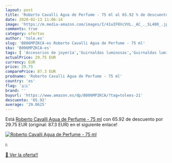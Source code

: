 ```yaml
---
layout: post
title: 'Roberto Cavalli Agua de Perfume - 75 ml al 65.92 % de descuento'
date: 2020-02-13 11:06:14
image: 'https://m.media-amazon.com/images/I/41uIF8VcVVL._AC_._SL400_.jpg'
comments: true
category: ofertas
author: 'tole.es'
slug: 'B006MPZKCA-es Roberto Cavalli Agua de Perfume - 75 ml'
sku: 'B006MPZKCA-es'
tags: [ 'Accesorios de joyería','Guirnaldas luminosas','Guirnaldas luminosas de interior','Iluminación','Joyería','Limpieza y cuidado de joyas','agua','de','perfume', ]
actualPrice: 29.75 EUR
currency: EUR
price: 29.75
comparePrice: 87.3 EUR
prodname: 'Roberto Cavalli Agua de Perfume - 75 ml'
country: 'es'
flag: '🇪🇸'
brand: ''
buyurl: 'https://www.amazon.es/dp/B006MPZKCA/?tag=tolees-21'
descuento: '65.92'
average: '29.0625'
---
```


Está [Roberto Cavalli Agua de Perfume - 75 ml](https://www.amazon.es/dp/B006MPZKCA/?tag=tolees-21) con 65.92 de descuento por 29.75 EUR (original: 87.3 EUR) en el siguiente enlace!

[![Roberto Cavalli Agua de Perfume - 75 ml](https://m.media-amazon.com/images/I/41uIF8VcVVL._AC_._SL400_.jpg)](https://www.amazon.es/dp/B006MPZKCA/?tag=tolees-21)

ℹ️:


[🛒 Ver la oferta!!](https://www.amazon.es/dp/B006MPZKCA/?tag=tolees-21)
